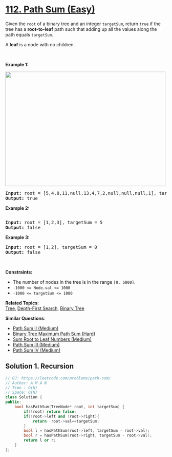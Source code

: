 # [112. Path Sum (Easy)](https://leetcode.com/problems/path-sum/)

<p>Given the <code>root</code> of a binary tree and an integer <code>targetSum</code>, return <code>true</code> if the tree has a <strong>root-to-leaf</strong> path such that adding up all the values along the path equals <code>targetSum</code>.</p>

<p>A <strong>leaf</strong> is a node with no children.</p>

<p>&nbsp;</p>
<p><strong>Example 1:</strong></p>
<img alt="" src="https://assets.leetcode.com/uploads/2021/01/18/pathsum1.jpg" style="width: 500px; height: 356px;">
<pre><strong>Input:</strong> root = [5,4,8,11,null,13,4,7,2,null,null,null,1], targetSum = 22
<strong>Output:</strong> true
</pre>

<p><strong>Example 2:</strong></p>
<img alt="" src="https://assets.leetcode.com/uploads/2021/01/18/pathsum2.jpg">
<pre><strong>Input:</strong> root = [1,2,3], targetSum = 5
<strong>Output:</strong> false
</pre>

<p><strong>Example 3:</strong></p>

<pre><strong>Input:</strong> root = [1,2], targetSum = 0
<strong>Output:</strong> false
</pre>

<p>&nbsp;</p>
<p><strong>Constraints:</strong></p>

<ul>
	<li>The number of nodes in the tree is in the range <code>[0, 5000]</code>.</li>
	<li><code>-1000 &lt;= Node.val &lt;= 1000</code></li>
	<li><code>-1000 &lt;= targetSum &lt;= 1000</code></li>
</ul>


**Related Topics**:  
[Tree](https://leetcode.com/tag/tree/), [Depth-First Search](https://leetcode.com/tag/depth-first-search/), [Binary Tree](https://leetcode.com/tag/binary-tree/)

**Similar Questions**:
* [Path Sum II (Medium)](https://leetcode.com/problems/path-sum-ii/)
* [Binary Tree Maximum Path Sum (Hard)](https://leetcode.com/problems/binary-tree-maximum-path-sum/)
* [Sum Root to Leaf Numbers (Medium)](https://leetcode.com/problems/sum-root-to-leaf-numbers/)
* [Path Sum III (Medium)](https://leetcode.com/problems/path-sum-iii/)
* [Path Sum IV (Medium)](https://leetcode.com/problems/path-sum-iv/)

## Solution 1. Recursion

```cpp
// OJ: https://leetcode.com/problems/path-sum/
// Author: A M A N
// Time : O(N)
// Space: O(N)
class Solution {
public:
    bool hasPathSum(TreeNode* root, int targetSum) {
        if(!root) return false;
        if(!root->left and !root->right){
            return  root->val==targetSum;
        }
        bool l = hasPathSum(root->left, targetSum - root->val);
        bool r = hasPathSum(root->right, targetSum - root->val);
        return l or r;
    }
};
```